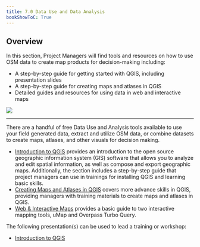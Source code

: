 ```yaml
---
title: 7.0 Data Use and Data Analysis
bookShowToC: True
---
```


## Overview

In this section, Project Managers will find tools and resources on how to use OSM data to create map products for decision-making including:

* A step-by-step guide for getting started with QGIS, including presentation slides
* A step-by-step guide for creating maps and atlases in QGIS
* Detailed guides and resources for using data in web and interactive maps

![](/images/7_data_use_analysis/01_Overview_Data_Use_Analysis/01_overview_image.png)

---

There are a handful of free Data Use and Analysis tools available to use your field generated data, extract and utilize OSM data, or combine datasets to create maps, atlases, and other visuals for decision making.

* [Introduction to QGIS](https://docs.google.com/document/d/1YGiWcDbAQdxFWB2FTau6iKFXFOWYwqb1BH1Lt0ERhNY/edit) provides an introduction to the open source geographic information system (GIS) software that allows you to analyze and edit spatial information, as well as compose and export geographic maps. Additionally, the section includes a step-by-step guide that project managers can use in trainings for installing QGIS and learning basic skills.
* [Creating Maps and Atlases in QGIS](https://docs.google.com/document/d/1rZ41GBEFQabyJi44SoGz_S7r6YYcrYvPUGqccvtvT1U/edit) covers more advance skills in QGIS, providing managers with training materials to create maps and atlases in QGIS.
* [Web & Interactive Maps](https://docs.google.com/document/d/1i03eAxiemHSou89TBApcTDekTILrJKnHv3WyozDP834/edit) provides a basic guide to two interactive mapping tools, uMap and Overpass Turbo Query.

The following presentation(s) can be used to lead a training or workshop:

* [Introduction to QGIS](https://docs.google.com/presentation/d/1EA63n-jEjgEYVGzfdW8dispZpqvkbGDYx7ZtuayxZnQ/edit?usp=sharing)